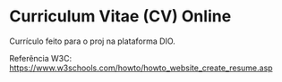 # Curriculum Vitae (CV) Online

Currículo feito para o proj na plataforma DIO.

Referência W3C: https://www.w3schools.com/howto/howto_website_create_resume.asp
